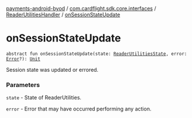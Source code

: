 [payments-android-byod](../../index.md) / [com.cardflight.sdk.core.interfaces](../index.md) / [ReaderUtilitiesHandler](index.md) / [onSessionStateUpdate](./on-session-state-update.md)

# onSessionStateUpdate

`abstract fun onSessionStateUpdate(state: `[`ReaderUtilitiesState`](../../com.cardflight.sdk.core.enums/-reader-utilities-state/index.md)`, error: `[`Error`](https://kotlinlang.org/api/latest/jvm/stdlib/kotlin/-error/index.html)`?): `[`Unit`](https://kotlinlang.org/api/latest/jvm/stdlib/kotlin/-unit/index.html)

Session state was updated or errored.

### Parameters

`state` - State of ReaderUtilities.

`error` - Error that may have occurred performing any action.